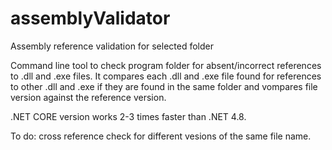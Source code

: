 # assemblyValidator
Assembly reference validation for selected folder

Command line tool to check program folder for absent/incorrect references to .dll and .exe files.
It compares each .dll and .exe file found for references to other .dll and .exe if they are found in the same folder and vompares file version against the reference version.

.NET CORE version works 2-3 times faster than .NET 4.8.

To do: cross reference check for different vesions of the same file name.
